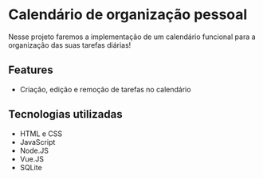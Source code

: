 # Calendário de organização pessoal

Nesse projeto faremos a implementação de um calendário funcional para a organização das suas tarefas diárias!

## Features

- Criação, edição e remoção de tarefas no calendário

## Tecnologias utilizadas

- HTML e CSS
- JavaScript
- Node.JS
- Vue.JS
- SQLite
